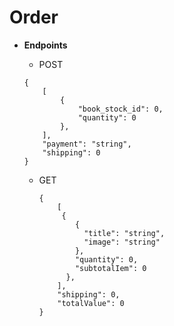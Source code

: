 # Order

* **Endpoints**
    * POST
    ```shell
    {
        [
            {
                "book_stock_id": 0,
                "quantity": 0
            },
        ],
        "payment": "string",
        "shipping": 0
    }
    ```

  * GET
    ```shell
    {
        [
         {
            {
              "title": "string",
              "image": "string"
            },
            "quantity": 0,
            "subtotalIem": 0  
          },
        ],
        "shipping": 0,
        "totalValue": 0
    }
    ```